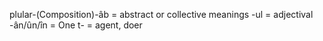 plular-(Composition)-âb = abstract or collective meanings
-ul = adjectival
-ân/ûn/în = One
t- = agent, doer
